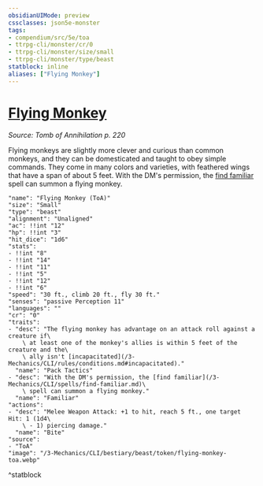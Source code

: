 ```yaml
---
obsidianUIMode: preview
cssclasses: json5e-monster
tags:
- compendium/src/5e/toa
- ttrpg-cli/monster/cr/0
- ttrpg-cli/monster/size/small
- ttrpg-cli/monster/type/beast
statblock: inline
aliases: ["Flying Monkey"]
---
```

# [Flying Monkey](3-Mechanics\CLI\bestiary\beast/flying-monkey-toa.md)
*Source: Tomb of Annihilation p. 220*  

Flying monkeys are slightly more clever and curious than common monkeys, and they can be domesticated and taught to obey simple commands. They come in many colors and varieties, with feathered wings that have a span of about 5 feet. With the DM's permission, the [find familiar](/3-Mechanics/CLI/spells/find-familiar.md) spell can summon a flying monkey.

```statblock
"name": "Flying Monkey (ToA)"
"size": "Small"
"type": "beast"
"alignment": "Unaligned"
"ac": !!int "12"
"hp": !!int "3"
"hit_dice": "1d6"
"stats":
- !!int "8"
- !!int "14"
- !!int "11"
- !!int "5"
- !!int "12"
- !!int "6"
"speed": "30 ft., climb 20 ft., fly 30 ft."
"senses": "passive Perception 11"
"languages": ""
"cr": "0"
"traits":
- "desc": "The flying monkey has advantage on an attack roll against a creature if\
    \ at least one of the monkey's allies is within 5 feet of the creature and the\
    \ ally isn't [incapacitated](/3-Mechanics/CLI/rules/conditions.md#incapacitated)."
  "name": "Pack Tactics"
- "desc": "With the DM's permission, the [find familiar](/3-Mechanics/CLI/spells/find-familiar.md)\
    \ spell can summon a flying monkey."
  "name": "Familiar"
"actions":
- "desc": "Melee Weapon Attack: +1 to hit, reach 5 ft., one target Hit: 1 (1d4\
    \ - 1) piercing damage."
  "name": "Bite"
"source":
- "ToA"
"image": "/3-Mechanics/CLI/bestiary/beast/token/flying-monkey-toa.webp"
```
^statblock